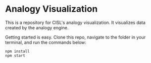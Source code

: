 # Analogy Visualization

This is a repository for CISL's analogy visualization. It visualizes data created by the analogy engine.

Getting started is easy. Clone this repo, navigate to the folder in your terminal, and run the commands below:

```
npm install
npm start
```
